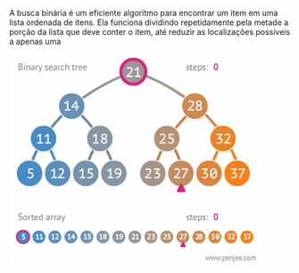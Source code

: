 A busca binária é um eficiente algoritmo para encontrar um item em uma lista ordenada de itens. Ela funciona dividindo repetidamente pela metade a porção da lista que deve conter o item, até reduzir as localizações possíveis a apenas uma


![image](binary-search.gif)
